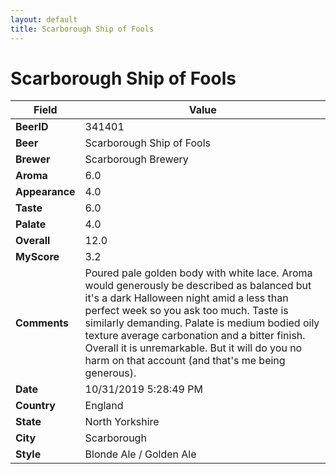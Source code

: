 ```yaml
---
layout: default
title: Scarborough Ship of Fools
---
```


# Scarborough Ship of Fools

| Field         | Value     |
|---------------|-----------|
| **BeerID** | 341401 |
| **Beer** | Scarborough Ship of Fools |
| **Brewer** | Scarborough Brewery |
| **Aroma** | 6.0 |
| **Appearance** | 4.0 |
| **Taste** | 6.0 |
| **Palate** | 4.0 |
| **Overall** | 12.0 |
| **MyScore** | 3.2 |
| **Comments** | Poured pale golden body with white lace. Aroma would generously be described as balanced but it's a dark Halloween night amid a less than perfect week so you ask too much. Taste is similarly demanding. Palate is medium bodied oily texture average carbonation and a bitter finish. Overall it is unremarkable. But it will do you no harm on that account (and that's me being generous). |
| **Date** | 10/31/2019 5:28:49 PM |
| **Country** | England |
| **State** | North Yorkshire |
| **City** | Scarborough |
| **Style** | Blonde Ale / Golden Ale |
